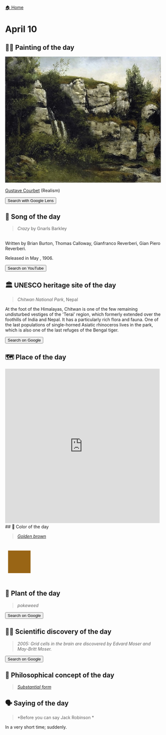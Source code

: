 
[🏠 Home](../../index.md)

# April 10

## 🧑‍🎨 Painting of the day

<img width="600" src="../img/Gustave_Courbet_4.jpg">

[Gustave Courbet](https://en.wikipedia.org/wiki/Gustave_Courbet) (Realism)

<button class="btn btn-success"
onclick=" window.open('https://lens.google.com/uploadbyurl?url=https://iretes.github.io/one-a-day/data/img/Gustave_Courbet_4.jpg','_blank')">
Search with Google Lens
</button>

## 🎼 Song of the day

> *Crazy*
by Gnarls Barkley

<br />Written by Brian Burton, Thomas Calloway, Gianfranco Reverberi, Gian Piero Reverberi.

Released in May , 1906.

<button class="btn btn-success"
onclick=" window.open('http://www.youtube.com/search?q=Crazy by Gnarls Barkley','_blank')">
Search on YouTube
</button>

## 🏛️ UNESCO heritage site of the day

> *Chitwan National Park*, Nepal

<p>At the foot of the Himalayas, Chitwan is one of the few remaining undisturbed vestiges of the 'Terai' region, which formerly extended over the foothills of India and Nepal. It has a particularly rich flora and fauna. One of the last populations of single-horned Asiatic rhinoceros lives in the park, which is also one of the last refuges of the Bengal tiger.</p>

<button class="btn btn-success"
onclick=" window.open('http://www.google.com/search?q=Chitwan National Park','_blank')">
Search on Google
</button>

## 🗺️ Place of the day

<iframe
src="https://www.mapcrunch.com"
name="mapcrunch"
width="500"
height="500"
allowTransparency="true"
scrolling="no"
frameborder="0"
>
</iframe>
## 🎨 Color of the day

> *[Golden brown](https://en.wikipedia.org/wiki/Gold_(color)#Golden_brown)*

<div style="color:#996515; font-size: 100px;">&#9632;</div>

## 🌿 Plant of the day

> *pokeweed*

<button class="btn btn-success"
onclick=" window.open('http://www.google.com/search?q=pokeweed','_blank')">
Search on Google
</button>

## 🧑‍🔬 Scientific discovery of the day

> *2005: Grid cells in the brain are discovered by Edvard Moser and May-Britt Moser.*

<button class="btn btn-success"
onclick=" window.open('http://www.google.com/search?q=2005: Grid cells in the brain are discovered by Edvard Moser and May-Britt Moser.','_blank')"> 
Search on Google
</button>

## 💭 Philosophical concept of the day

> *[Substantial form](https://en.wikipedia.org/wiki/Substantial_form)*

## 🗣️ Saying of the day

> *Before you can say Jack Robinson *

In a very short time; suddenly. 
